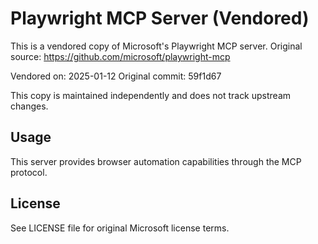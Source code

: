 # Playwright MCP Server (Vendored)

This is a vendored copy of Microsoft's Playwright MCP server.
Original source: https://github.com/microsoft/playwright-mcp

Vendored on: 2025-01-12
Original commit: 59f1d67

This copy is maintained independently and does not track upstream changes.

## Usage

This server provides browser automation capabilities through the MCP protocol.

## License

See LICENSE file for original Microsoft license terms.